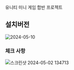 유니티 미니 게임 합반 프로젝트
## 설치버전
![2024-05-10](https://github.com/Kim-coding/Autocannon-Centre/assets/126312003/9353e943-a0fd-4f15-ba8c-a4c0dffbb2ec)

### 체크 사항
![스크린샷 2024-05-02 134713](https://github.com/Kim-coding/SurvialShooter/assets/126312003/8480de43-a154-413c-ba74-d753e58bfe3a)
